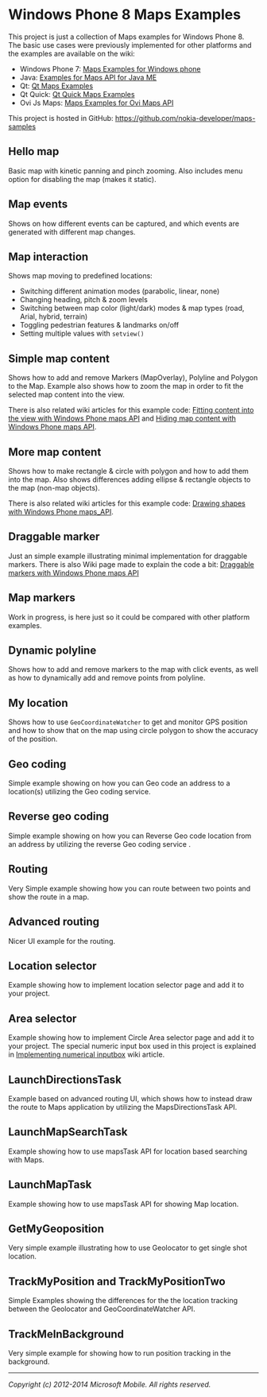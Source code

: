 Windows Phone 8 Maps Examples
=============================

This project is just a collection of Maps examples for Windows Phone 8. The
basic use cases were previously implemented for other platforms and the examples
are available on the wiki:

* Windows Phone 7: [Maps Examples for Windows phone](http://www.developer.nokia.com/Community/Wiki/Maps_Examples_for_Windows_phone)
* Java: [Examples for Maps API for Java ME](http://www.developer.nokia.com/Community/Wiki/Examples_for_Maps_API_for_Java_ME)
* Qt: [Qt Maps Examples](http://www.developer.nokia.com/Community/Wiki/Qt_Maps_Examples)
* Qt Quick: [Qt Quick Maps Examples](http://www.developer.nokia.com/Community/Wiki/QtQuick_Maps_Examples)
* Ovi Js Maps: [Maps Examples for Ovi Maps API](http://www.developer.nokia.com/Community/Wiki/Maps_Examples_for_Ovi_Maps_API)

This project is hosted in GitHub:
https://github.com/nokia-developer/maps-samples


## Hello map
 
Basic map with kinetic panning and pinch zooming. Also includes menu option for
disabling the map (makes it static).

## Map events
 
Shows on how different events can be captured, and which events are generated
with different map changes. 

## Map interaction
 
Shows map moving to predefined locations:

* Switching different animation modes (parabolic, linear, none)
* Changing  heading, pitch & zoom levels
* Switching between map color (light/dark) modes & map types (road, Arial,
  hybrid, terrain)
* Toggling pedestrian features & landmarks on/off
* Setting multiple values with `setview()`

## Simple map content
 
Shows how to add and remove Markers (MapOverlay), Polyline and Polygon to the
Map. Example also shows how to zoom the map in order to fit the selected map
content into the view. 

There is also related wiki articles for this example code:
[Fitting content into the view with Windows Phone maps API](http://www.developer.nokia.com/Community/Wiki/Fitting_content_into_the_view_with_Windows_Phone_maps_API)
and
[Hiding map content with Windows Phone maps API](http://www.developer.nokia.com/Community/Wiki/Showing/Hiding_map_content_with_Windows_Phone_maps_API).

## More map content

Shows how to make rectangle & circle with polygon and how to add them into the
map. Also shows differences adding ellipse & rectangle objects to the map
(non-map objects).

There is also related wiki articles for this example code:
[Drawing shapes with Windows Phone maps_API](http://www.developer.nokia.com/Community/Wiki/Drawing_shapes_with_Windows_Phone_maps_API).

## Draggable marker
 
Just an simple example illustrating minimal implementation for draggable
markers. There is also Wiki page made to explain the code a bit:
[Draggable markers with Windows Phone maps API](http://www.developer.nokia.com/Community/Wiki/Draggable_markers_with_Windows_Phone_maps_API)

## Map markers

Work in progress, is here just so it could be compared with other platform
examples.

## Dynamic polyline
 
Shows how to add and remove markers to the map with click events, as well as how
to dynamically add and remove points from polyline. 

## My location

Shows how to use `GeoCoordinateWatcher` to get and monitor GPS position and how
to show that on the map using circle polygon to show the accuracy of the
position. 

## Geo coding
 
Simple example showing on how you can Geo code an address to a location(s)
utilizing the Geo coding service. 

## Reverse geo coding
 
Simple example showing on how you can Reverse Geo code location from an address
by utilizing the reverse Geo coding service .

## Routing
 
Very Simple example showing how you can route between two points and show the
route in a map.

## Advanced routing

Nicer UI example for the routing.

## Location selector

Example showing how to implement location selector page and add it to your
project.

## Area selector

Example showing how to implement Circle Area selector page and add it to your
project. The special numeric input box used in this project is explained in
[Implementing numerical inputbox](http://www.developer.nokia.com/Community/Wiki/Implementing_numerical_inputbox)
wiki article.

## LaunchDirectionsTask

Example based on advanced routing UI, which shows how to instead draw the route
to Maps application by utilizing the MapsDirectionsTask API.


## LaunchMapSearchTask

Example showing how to use mapsTask API for location based searching with Maps.

## LaunchMapTask

Example showing how to use mapsTask API for showing Map location.

## GetMyGeoposition

Very simple example illustrating how to use Geolocator to get single shot
location.

## TrackMyPosition and TrackMyPositionTwo

Simple Examples showing the differences for the the location tracking between
the Geolocator and GeoCoordinateWatcher API.

## TrackMeInBackground

Very simple example for showing how to run position tracking in the background.

---

*Copyright (c) 2012-2014 Microsoft Mobile. All rights reserved.*

